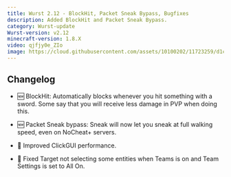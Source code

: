 ```yaml
---
title: Wurst 2.12 - BlockHit, Packet Sneak Bypass, Bugfixes
description: Added BlockHit and Packet Sneak Bypass.
category: Wurst-update
Wurst-version: v2.12
minecraft-version: 1.8.X
video: qjfjy0e_ZIo
image: https://cloud.githubusercontent.com/assets/10100202/11723259/d1c25b30-9f6d-11e5-8e53-1c20c523153e.jpg
---
```

## Changelog

- :new: BlockHit: Automatically blocks whenever you hit something with a sword. Some say that you will receive less damage in PVP when doing this.

- :new: Packet Sneak bypass: Sneak will now let you sneak at full walking speed, even on NoCheat+ servers.

- :rocket: Improved ClickGUI performance.

- :bug: Fixed Target not selecting some entities when Teams is on and Team Settings is set to All On.
